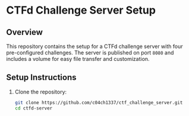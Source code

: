 # CTFd Challenge Server Setup

## Overview
This repository contains the setup for a CTFd challenge server with four pre-configured challenges. The server is published on port `8080` and includes a volume for easy file transfer and customization.

## Setup Instructions
1. Clone the repository:
   ```bash
   git clone https://github.com/c04ch1337/ctf_challenge_server.git
   cd ctfd-server
